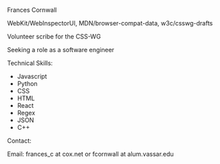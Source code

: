 Frances Cornwall

WebKit/WebInspectorUI, MDN/browser-compat-data, w3c/csswg-drafts

Volunteer scribe for the CSS-WG

Seeking a role as a software engineer

Technical Skills:

- Javascript
- Python
- CSS
- HTML
- React
- Regex
- JSON
- C++

Contact:

Email: frances_c at cox.net or fcornwall at alum.vassar.edu
